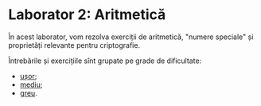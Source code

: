 # Laborator 2: Aritmetică

În acest laborator, vom rezolva exerciții de aritmetică,
"numere speciale" și proprietăți relevante pentru criptografie.

Întrebările și exercițiile sînt grupate pe grade de dificultate:

* [ușor](usor.md);
* [mediu](mediu.md);
* [greu](greu.md).